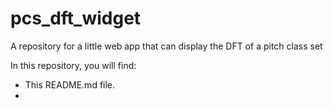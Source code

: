 # pcs_dft_widget
A repository for a little web app that can display the DFT of a pitch class set

In this repository, you will find:

* This README.md file.
*

